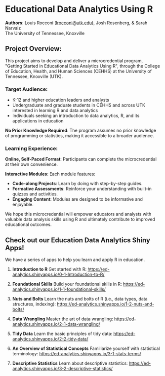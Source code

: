 # Educational Data Analytics Using R

**Authors**: Louis Rocconi (lrocconi@utk.edu), Josh Rosenberg, & Sarah Narvaiz  
The University of Tennessee, Knoxville


## Project Overview:

This project aims to develop and deliver a microcredential program, "Getting Started in Educational Data Analytics Using R", through the College of Education, Health, and Human Sciences (CEHHS) at the University of Tennessee, Knoxville (UTK).

### Target Audience:

- K-12 and higher education leaders and analysts
- Undergraduate and graduate students in CEHHS and across UTK interested in learning R and data analytics 
- Individuals seeking an introduction to data analytics, R, and its applications in education

**No Prior Knowledge Required**: The program assumes no prior knowledge of programming or statistics, making it accessible to a broader audience.

### Learning Experience:

**Online, Self-Paced Format**: Participants can complete the microcredential at their own convenience.

**Interactive Modules**: Each module features:
- **Code-along Projects**: Learn by doing with step-by-step guides.
- **Formative Assessments**: Reinforce your understanding with built-in quizzes and activities.
- **Engaging Content**: Modules are designed to be informative and enjoyable.

We hope this microcredential will empower educators and analysts with valuable data analysis skills using R and ultimately contribute to improved educational outcomes.

## Check out our Education Data Analytics Shiny Apps!

We have a series of apps to help you learn and apply R in education. 

1. **Introduction to R**
Get started with R: https://ed-analytics.shinyapps.io/0-1-Introduction-to-R/  


2. **Foundational Skills**
Build your foundational skills in R: https://ed-analytics.shinyapps.io/1-1-foundational-skills/   


3. **Nuts and Bolts**
Learn the nuts and bolts of R (i.e., data types, data structures, indexing): https://ed-analytics.shinyapps.io/1-2-nuts-and-bolts/


4. **Data Wrangling**
Master the art of data wrangling: https://ed-analytics.shinyapps.io/2-1-data-wrangling/


5. **Tidy Data**
Learn the basic principles of tidy data: https://ed-analytics.shinyapps.io/2-2-tidy-data/


6. **An Overview of Statistical Concepts**
Familiarize yourself with statistical terminology: https://ed-analytics.shinyapps.io/3-1-stats-terms/


7. **Descriptive Statistics**
Learn about descriptive statistics: https://ed-analytics.shinyapps.io/3-2-descriptive-statistics/
